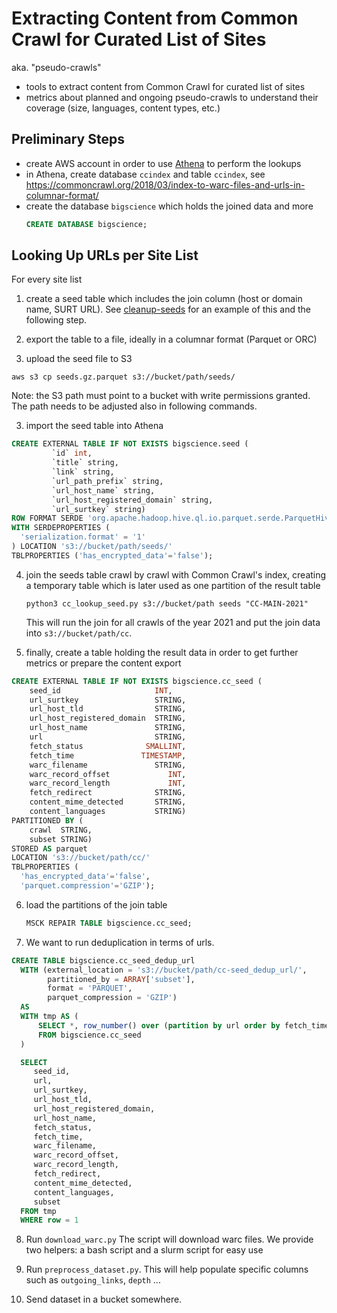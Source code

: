 # Extracting Content from Common Crawl for Curated List of Sites

aka. "pseudo-crawls"

- tools to extract content from Common Crawl for curated list of sites
- metrics about planned and ongoing pseudo-crawls to understand their coverage (size, languages, content types, etc.)

## Preliminary Steps

- create AWS account in order to use [Athena](https://aws.amazon.com/athena/) to perform the lookups
- in Athena, create database `ccindex` and table `ccindex`, see https://commoncrawl.org/2018/03/index-to-warc-files-and-urls-in-columnar-format/
- create the database `bigscience` which holds the joined data and more
  ```sql
  CREATE DATABASE bigscience;
  ```

## Looking Up URLs per Site List

For every site list

1. create a seed table which includes the join column (host or domain name, SURT URL). See [cleanup-seeds](./sourcing_sheet_seeds/cleanup-seeds.ipynb) for an example of this and the following step.

2. export the table to a file, ideally in a columnar format (Parquet or ORC)

3. upload the seed file to S3
  ```
  aws s3 cp seeds.gz.parquet s3://bucket/path/seeds/
  ```
  Note: the S3 path must point to a bucket with write permissions granted. The path needs to be adjusted also in following commands.

3. import the seed table into Athena
  ```sql
  CREATE EXTERNAL TABLE IF NOT EXISTS bigscience.seed (
           `id` int,
           `title` string,
           `link` string,
           `url_path_prefix` string,
           `url_host_name` string,
           `url_host_registered_domain` string,
           `url_surtkey` string)
  ROW FORMAT SERDE 'org.apache.hadoop.hive.ql.io.parquet.serde.ParquetHiveSerDe'
  WITH SERDEPROPERTIES (
    'serialization.format' = '1'
  ) LOCATION 's3://bucket/path/seeds/'
  TBLPROPERTIES ('has_encrypted_data'='false');
  ```

4. join the seeds table crawl by crawl with Common Crawl's index, creating a temporary table which is later used as one partition of the result table
   ```
   python3 cc_lookup_seed.py s3://bucket/path seeds "CC-MAIN-2021"
   ```
   This will run the join for all crawls of the year 2021 and put the join data into `s3://bucket/path/cc`.

5. finally, create a table holding the result data in order to get further metrics or prepare the content export
  ```sql
  CREATE EXTERNAL TABLE IF NOT EXISTS bigscience.cc_seed (
      seed_id                     INT,
      url_surtkey                 STRING,
      url_host_tld                STRING,
      url_host_registered_domain  STRING,
      url_host_name               STRING,
      url                         STRING,
      fetch_status              SMALLINT,
      fetch_time               TIMESTAMP,
      warc_filename               STRING,
      warc_record_offset             INT,
      warc_record_length             INT,
      fetch_redirect              STRING,
      content_mime_detected       STRING,
      content_languages           STRING)
  PARTITIONED BY (
      crawl  STRING,
      subset STRING)
  STORED AS parquet
  LOCATION 's3://bucket/path/cc/'
  TBLPROPERTIES (
    'has_encrypted_data'='false',
    'parquet.compression'='GZIP');
  ```

6. load the partitions of the join table
   ```sql
   MSCK REPAIR TABLE bigscience.cc_seed;
   ```

7. We want to run deduplication in terms of urls.
  ```sql
  CREATE TABLE bigscience.cc_seed_dedup_url
    WITH (external_location = 's3://bucket/path/cc-seed_dedup_url/',
          partitioned_by = ARRAY['subset'],
          format = 'PARQUET',
          parquet_compression = 'GZIP')
    AS
    WITH tmp AS (
        SELECT *, row_number() over (partition by url order by fetch_time desc) row
        FROM bigscience.cc_seed
    )

    SELECT
       seed_id,
       url,
       url_surtkey,
       url_host_tld,
       url_host_registered_domain,
       url_host_name,
       fetch_status,
       fetch_time,
       warc_filename,
       warc_record_offset,
       warc_record_length,
       fetch_redirect,
       content_mime_detected,
       content_languages,
       subset
    FROM tmp
    WHERE row = 1
  ```
8. Run `download_warc.py` The script will download warc files. We provide two helpers: a bash script and a slurm script for easy use

10. Run `preprocess_dataset.py`. This will help populate specific columns such as `outgoing_links`, `depth` ...

9. Send dataset in a bucket somewhere.
